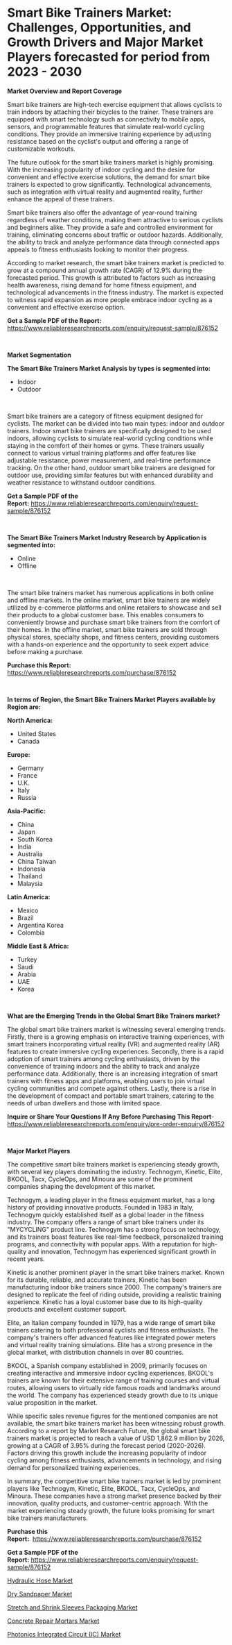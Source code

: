 <p><h1>Smart Bike Trainers Market: Challenges, Opportunities, and Growth Drivers and Major Market Players forecasted for period from 2023 - 2030</h1></p><p><strong>Market Overview and Report Coverage</strong></p>
<p><p>Smart bike trainers are high-tech exercise equipment that allows cyclists to train indoors by attaching their bicycles to the trainer. These trainers are equipped with smart technology such as connectivity to mobile apps, sensors, and programmable features that simulate real-world cycling conditions. They provide an immersive training experience by adjusting resistance based on the cyclist's output and offering a range of customizable workouts.</p><p>The future outlook for the smart bike trainers market is highly promising. With the increasing popularity of indoor cycling and the desire for convenient and effective exercise solutions, the demand for smart bike trainers is expected to grow significantly. Technological advancements, such as integration with virtual reality and augmented reality, further enhance the appeal of these trainers.</p><p>Smart bike trainers also offer the advantage of year-round training regardless of weather conditions, making them attractive to serious cyclists and beginners alike. They provide a safe and controlled environment for training, eliminating concerns about traffic or outdoor hazards. Additionally, the ability to track and analyze performance data through connected apps appeals to fitness enthusiasts looking to monitor their progress.</p><p>According to market research, the smart bike trainers market is predicted to grow at a compound annual growth rate (CAGR) of 12.9% during the forecasted period. This growth is attributed to factors such as increasing health awareness, rising demand for home fitness equipment, and technological advancements in the fitness industry. The market is expected to witness rapid expansion as more people embrace indoor cycling as a convenient and effective exercise option.</p></p>
<p><strong>Get a Sample PDF of the Report:</strong> <a href="https://www.reliableresearchreports.com/enquiry/request-sample/876152">https://www.reliableresearchreports.com/enquiry/request-sample/876152</a></p>
<p>&nbsp;</p>
<p><strong>Market Segmentation</strong></p>
<p><strong>The Smart Bike Trainers Market Analysis by types is segmented into:</strong></p>
<p><ul><li>Indoor</li><li>Outdoor</li></ul></p>
<p>&nbsp;</p>
<p><p>Smart bike trainers are a category of fitness equipment designed for cyclists. The market can be divided into two main types: indoor and outdoor trainers. Indoor smart bike trainers are specifically designed to be used indoors, allowing cyclists to simulate real-world cycling conditions while staying in the comfort of their homes or gyms. These trainers usually connect to various virtual training platforms and offer features like adjustable resistance, power measurement, and real-time performance tracking. On the other hand, outdoor smart bike trainers are designed for outdoor use, providing similar features but with enhanced durability and weather resistance to withstand outdoor conditions.</p></p>
<p><strong>Get a Sample PDF of the Report:</strong>&nbsp;<a href="https://www.reliableresearchreports.com/enquiry/request-sample/876152">https://www.reliableresearchreports.com/enquiry/request-sample/876152</a></p>
<p>&nbsp;</p>
<p><strong>The Smart Bike Trainers Market Industry Research by Application is segmented into:</strong></p>
<p><ul><li>Online</li><li>Offline</li></ul></p>
<p>&nbsp;</p>
<p><p>The smart bike trainers market has numerous applications in both online and offline markets. In the online market, smart bike trainers are widely utilized by e-commerce platforms and online retailers to showcase and sell their products to a global customer base. This enables consumers to conveniently browse and purchase smart bike trainers from the comfort of their homes. In the offline market, smart bike trainers are sold through physical stores, specialty shops, and fitness centers, providing customers with a hands-on experience and the opportunity to seek expert advice before making a purchase.</p></p>
<p><strong>Purchase this Report:</strong>&nbsp; <a href="https://www.reliableresearchreports.com/purchase/876152">https://www.reliableresearchreports.com/purchase/876152</a></p>
<p>&nbsp;</p>
<p><strong>In terms of Region, the Smart Bike Trainers Market Players available by Region are:</strong></p>
<p>
    <p> <strong> North America: </strong>
        <ul>
            <li>United States</li>
            <li>Canada</li>
        </ul>
        </p> 
    <p> <strong> Europe: </strong>
        <ul>
            <li>Germany</li>
            <li>France</li>
            <li>U.K.</li>
            <li>Italy</li>
            <li>Russia</li>
        </ul>
        </p> 
    <p> <strong> Asia-Pacific: </strong>
        <ul>
            <li>China</li>
            <li>Japan</li>
            <li>South Korea</li>
            <li>India</li>
            <li>Australia</li>
            <li>China Taiwan</li>
            <li>Indonesia</li>
            <li>Thailand</li>
            <li>Malaysia</li>
        </ul>
        </p> 
    <p> <strong> Latin America: </strong>
        <ul>
            <li>Mexico</li>
            <li>Brazil</li>
            <li>Argentina Korea</li>
            <li>Colombia</li>
        </ul>
        </p> 
    <p> <strong> Middle East & Africa: </strong>
        <ul>
            <li>Turkey</li>
            <li>Saudi</li>
            <li>Arabia</li>
            <li>UAE</li>
            <li>Korea</li>
        </ul>
    </p>
    </p>
<p>&nbsp;</p>
<p><strong>What are the Emerging Trends in the Global Smart Bike Trainers market?</strong></p>
<p><p>The global smart bike trainers market is witnessing several emerging trends. Firstly, there is a growing emphasis on interactive training experiences, with smart trainers incorporating virtual reality (VR) and augmented reality (AR) features to create immersive cycling experiences. Secondly, there is a rapid adoption of smart trainers among cycling enthusiasts, driven by the convenience of training indoors and the ability to track and analyze performance data. Additionally, there is an increasing integration of smart trainers with fitness apps and platforms, enabling users to join virtual cycling communities and compete against others. Lastly, there is a rise in the development of compact and portable smart trainers, catering to the needs of urban dwellers and those with limited space.</p></p>
<p><strong>Inquire or Share Your Questions If Any Before Purchasing This Report</strong>- <a href="https://www.reliableresearchreports.com/enquiry/pre-order-enquiry/876152">https://www.reliableresearchreports.com/enquiry/pre-order-enquiry/876152</a></p>
<p>&nbsp;</p>
<p><strong>Major Market Players</strong></p>
<p><p>The competitive smart bike trainers market is experiencing steady growth, with several key players dominating the industry. Technogym, Kinetic, Elite, BKOOL, Tacx, CycleOps, and Minoura are some of the prominent companies shaping the development of this market.</p><p>Technogym, a leading player in the fitness equipment market, has a long history of providing innovative products. Founded in 1983 in Italy, Technogym quickly established itself as a global leader in the fitness industry. The company offers a range of smart bike trainers under its "MYCYCLING" product line. Technogym has a strong focus on technology, and its trainers boast features like real-time feedback, personalized training programs, and connectivity with popular apps. With a reputation for high-quality and innovation, Technogym has experienced significant growth in recent years.</p><p>Kinetic is another prominent player in the smart bike trainers market. Known for its durable, reliable, and accurate trainers, Kinetic has been manufacturing indoor bike trainers since 2000. The company's trainers are designed to replicate the feel of riding outside, providing a realistic training experience. Kinetic has a loyal customer base due to its high-quality products and excellent customer support.</p><p>Elite, an Italian company founded in 1979, has a wide range of smart bike trainers catering to both professional cyclists and fitness enthusiasts. The company's trainers offer advanced features like integrated power meters and virtual reality training simulations. Elite has a strong presence in the global market, with distribution channels in over 80 countries.</p><p>BKOOL, a Spanish company established in 2009, primarily focuses on creating interactive and immersive indoor cycling experiences. BKOOL's trainers are known for their extensive range of training courses and virtual routes, allowing users to virtually ride famous roads and landmarks around the world. The company has experienced steady growth due to its unique value proposition in the market.</p><p>While specific sales revenue figures for the mentioned companies are not available, the smart bike trainers market has been witnessing robust growth. According to a report by Market Research Future, the global smart bike trainers market is projected to reach a value of USD 1,862.9 million by 2026, growing at a CAGR of 3.95% during the forecast period (2020-2026). Factors driving this growth include the increasing popularity of indoor cycling among fitness enthusiasts, advancements in technology, and rising demand for personalized training experiences.</p><p>In summary, the competitive smart bike trainers market is led by prominent players like Technogym, Kinetic, Elite, BKOOL, Tacx, CycleOps, and Minoura. These companies have a strong market presence backed by their innovation, quality products, and customer-centric approach. With the market experiencing steady growth, the future looks promising for smart bike trainers manufacturers.</p></p>
<p><strong>Purchase this Report:</strong>&nbsp;&nbsp;<a href="https://www.reliableresearchreports.com/purchase/876152">https://www.reliableresearchreports.com/purchase/876152</a></p>
<p></p>
<p><strong>Get a Sample PDF of the Report:</strong>&nbsp;<a href="https://www.reliableresearchreports.com/enquiry/request-sample/876152">https://www.reliableresearchreports.com/enquiry/request-sample/876152</a></p>
<p><p><a href="https://www.reportprime.com/hydraulic-hose-r2435">Hydraulic Hose Market</a></p><p><a href="https://www.linkedin.com/pulse/dry-sandpaper-market-share-amp-new-trends-analysis-report-ybjse/">Dry Sandpaper Market</a></p><p><a href="https://medium.com/@unamorgan6655/stretch-and-shrink-sleeves-packaging-market-size-growth-forecast-2023-2030-b233b8d6fcae">Stretch and Shrink Sleeves Packaging Market</a></p><p><a href="https://www.reportprime.com/concrete-repair-mortars-r443">Concrete Repair Mortars Market</a></p><p><a href="https://medium.com/@tracylarson12/photonics-integrated-circuit-ic-market-size-growth-forecast-2023-2030-e1af662425b8">Photonics Integrated Circuit (IC) Market</a></p></p>